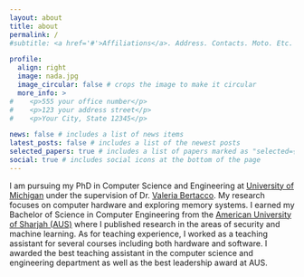 ```yaml
---
layout: about
title: about
permalink: /
#subtitle: <a href='#'>Affiliations</a>. Address. Contacts. Moto. Etc.

profile:
  align: right
  image: nada.jpg
  image_circular: false # crops the image to make it circular
  more_info: >
#    <p>555 your office number</p>
#    <p>123 your address street</p>
#    <p>Your City, State 12345</p>

news: false # includes a list of news items
latest_posts: false # includes a list of the newest posts
selected_papers: true # includes a list of papers marked as "selected={true}"
social: true # includes social icons at the bottom of the page
---
```


I am pursuing my PhD in Computer Science and Engineering at <a href="https://umich.edu/">University of Michigan</a> under the supervision of Dr. <a href="https://web.eecs.umich.edu/~valeria/">Valeria Bertacco</a>. My research focuses on computer hardware and exploring memory systems. I earned my Bachelor of Science in Computer Engineering from the <a href="https://www.aus.edu/">American University of Sharjah (AUS)</a> where I published research in the areas of security and machine learning. As for teaching experience, I worked as a teaching assistant for several courses including both hardware and software. I awarded the best teaching assistant in the computer science and engineering department as well as the best leadership award at AUS.